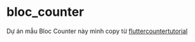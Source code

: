 # bloc_counter

Dự án mẫu Bloc Counter này mình copy từ [fluttercountertutorial](https://bloclibrary.dev/#/fluttercountertutorial)